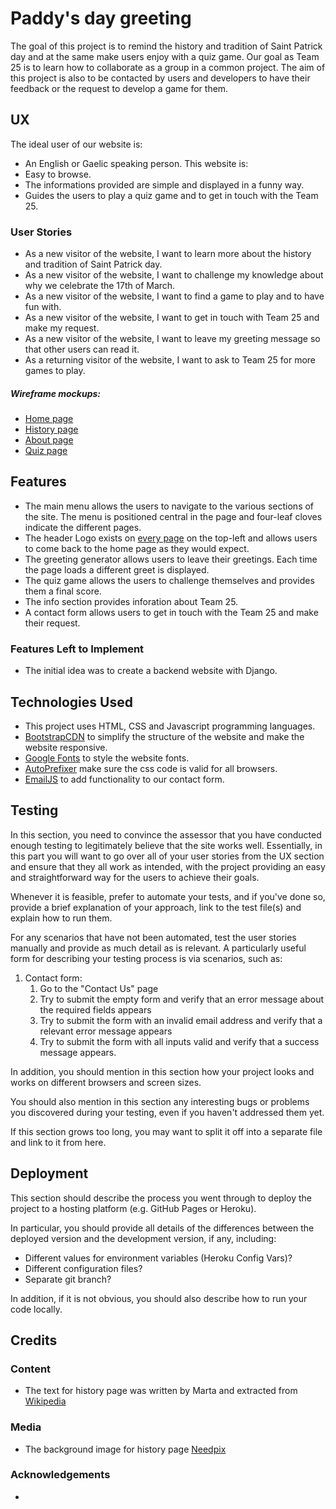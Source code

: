 # Paddy's day greeting

The goal of this project is to remind the history and tradition of Saint Patrick day and at the same make users enjoy with a quiz game. Our goal as Team 25 is to learn how to collaborate as a group in a common project. The aim of this project is also to be contacted by users and developers to have their feedback or the request to develop a game for them.

## UX
The ideal user of our website is:
* An English or Gaelic speaking person.
This website is:
* Easy to browse.
* The informations provided are simple and displayed in a funny way.
* Guides the users to play a quiz game and to get in touch with the Team 25.

### User Stories

- As a new visitor of the website, I want to learn more about the history and tradition of Saint Patrick day.
- As a new visitor of the website, I want to challenge my knowledge about why we celebrate the 17th of March.
- As a new visitor of the website, I want to find a game to play and to have fun with.
- As a new visitor of the website, I want to get in touch with Team 25 and make my request.
- As a new visitor of the website, I want to leave my greeting message so that other users can read it. 
- As a returning visitor of the website, I want to ask to Team 25 for more games to play.

##### Wireframe mockups: 
- [Home page]()
- [History page](/assets/wireframes/Historypage.pdf)
- [About page](/assets/wireframes/Aboutpage.pdf)
- [Quiz page]()

## Features
* The main menu allows the users to navigate to the various sections of the site. The menu is positioned central in the page and four-leaf cloves indicate the different pages. 
* The header Logo exists on [every page](../index.html) on the top-left and allows users to come back to the home page as they would expect.
* The greeting generator allows users to leave their greetings. Each time the page loads a different greet is displayed.
* The quiz game allows the users to challenge themselves and provides them a final score.
* The info section provides inforation about Team 25.
* A contact form allows users to get in touch with the Team 25 and make their request.

### Features Left to Implement
- The initial idea was to create a backend website with Django.

## Technologies Used
- This project uses HTML, CSS and Javascript programming languages.
- [BootstrapCDN](https://www.bootstrapcdn.com/) to simplify the structure of the website and make the website responsive.
- [Google Fonts](https://fonts.google.com/) to style the website fonts.
- [AutoPrefixer](https://autoprefixer.github.io/) make sure the css code is valid for all browsers.
- [EmailJS](https://www.emailjs.com/docs/sdk/installation/) to add functionality to our contact form.


## Testing

In this section, you need to convince the assessor that you have conducted enough testing to legitimately believe that the site works well. Essentially, in this part you will want to go over all of your user stories from the UX section and ensure that they all work as intended, with the project providing an easy and straightforward way for the users to achieve their goals.

Whenever it is feasible, prefer to automate your tests, and if you've done so, provide a brief explanation of your approach, link to the test file(s) and explain how to run them.

For any scenarios that have not been automated, test the user stories manually and provide as much detail as is relevant. A particularly useful form for describing your testing process is via scenarios, such as:

1. Contact form:
    1. Go to the "Contact Us" page
    2. Try to submit the empty form and verify that an error message about the required fields appears
    3. Try to submit the form with an invalid email address and verify that a relevant error message appears
    4. Try to submit the form with all inputs valid and verify that a success message appears.

In addition, you should mention in this section how your project looks and works on different browsers and screen sizes.

You should also mention in this section any interesting bugs or problems you discovered during your testing, even if you haven't addressed them yet.

If this section grows too long, you may want to split it off into a separate file and link to it from here.

## Deployment

This section should describe the process you went through to deploy the project to a hosting platform (e.g. GitHub Pages or Heroku).

In particular, you should provide all details of the differences between the deployed version and the development version, if any, including:
- Different values for environment variables (Heroku Config Vars)?
- Different configuration files?
- Separate git branch?

In addition, if it is not obvious, you should also describe how to run your code locally.


## Credits

### Content
- The text for history page was written by Marta and extracted from [Wikipedia](https://en.wikipedia.org/wiki/Saint_Patrick%27s_Day)

### Media
- The background image for history page [Needpix](https://www.needpix.com/photo/download/1861386/storytelling-story-telling-tale-storyteller-fantasy-imagination-literature-kids)

### Acknowledgements
- 
